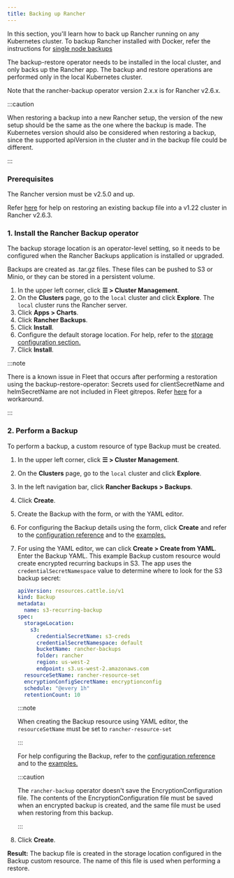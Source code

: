```yaml
---
title: Backing up Rancher
---
```


<head>
  <link rel="canonical" href="https://ranchermanager.docs.rancher.com/how-to-guides/new-user-guides/backup-restore-and-disaster-recovery/back-up-rancher"/>
</head>

In this section, you'll learn how to back up Rancher running on any Kubernetes cluster. To backup Rancher installed with Docker, refer the instructions for [single node backups](back-up-docker-installed-rancher.md)

The backup-restore operator needs to be installed in the local cluster, and only backs up the Rancher app. The backup and restore operations are performed only in the local Kubernetes cluster.

Note that the rancher-backup operator version 2.x.x is for Rancher v2.6.x.

:::caution

When restoring a backup into a new Rancher setup, the version of the new setup should be the same as the one where the backup is made. The Kubernetes version should also be considered when restoring a backup, since the supported apiVersion in the cluster and in the backup file could be different.

:::

### Prerequisites

The Rancher version must be v2.5.0 and up.

Refer [here](migrate-rancher-to-new-cluster.md#2-restore-from-backup-using-a-restore-custom-resource) for help on restoring an existing backup file into a v1.22 cluster in Rancher v2.6.3.

### 1. Install the Rancher Backup operator

The backup storage location is an operator-level setting, so it needs to be configured when the Rancher Backups application is installed or upgraded.

Backups are created as .tar.gz files. These files can be pushed to S3 or Minio, or they can be stored in a persistent volume.

1. In the upper left corner, click **☰ > Cluster Management**.
1. On the **Clusters** page, go to the `local` cluster and click **Explore**. The `local` cluster runs the Rancher server.
1. Click **Apps > Charts**.
1. Click **Rancher Backups**.
1. Click **Install**.
1. Configure the default storage location. For help, refer to the [storage configuration section.](../../../reference-guides/backup-restore-configuration/storage-configuration.md)
1. Click **Install**.

:::note

There is a known issue in Fleet that occurs after performing a restoration using the backup-restore-operator: Secrets used for clientSecretName and helmSecretName are not included in Fleet gitrepos. Refer [here](../../../integrations-in-rancher/fleet-gitops-at-scale/fleet-gitops-at-scale.md#troubleshooting) for a workaround.

:::

### 2. Perform a Backup

To perform a backup, a custom resource of type Backup must be created.

1. In the upper left corner, click **☰ > Cluster Management**.
1. On the **Clusters** page, go to the `local` cluster and click **Explore**.
1. In the left navigation bar, click **Rancher Backups > Backups**.
1. Click **Create**.
1. Create the Backup with the form, or with the YAML editor.
1. For configuring the Backup details using the form, click **Create** and refer to the [configuration reference](../../../reference-guides/backup-restore-configuration/backup-configuration.md) and to the [examples.](../../../reference-guides/backup-restore-configuration/examples.md#backup)
1. For using the YAML editor, we can click **Create > Create from YAML**. Enter the Backup YAML. This example Backup custom resource would create encrypted recurring backups in S3. The app uses the `credentialSecretNamespace` value to determine where to look for the S3 backup secret:

    ```yaml
    apiVersion: resources.cattle.io/v1
    kind: Backup
    metadata:
      name: s3-recurring-backup
    spec:
      storageLocation:
        s3:
          credentialSecretName: s3-creds
          credentialSecretNamespace: default
          bucketName: rancher-backups
          folder: rancher
          region: us-west-2
          endpoint: s3.us-west-2.amazonaws.com
      resourceSetName: rancher-resource-set
      encryptionConfigSecretName: encryptionconfig
      schedule: "@every 1h"
      retentionCount: 10
      ```

    :::note

    When creating the Backup resource using YAML editor, the `resourceSetName` must be set to `rancher-resource-set`

    :::

    For help configuring the Backup, refer to the [configuration reference](../../../reference-guides/backup-restore-configuration/backup-configuration.md) and to the [examples.](../../../reference-guides/backup-restore-configuration/examples.md#backup)

    :::caution

    The `rancher-backup` operator doesn't save the EncryptionConfiguration file. The contents of the EncryptionConfiguration file must be saved when an encrypted backup is created, and the same file must be used when restoring from this backup.

    :::

1. Click **Create**.

**Result:** The backup file is created in the storage location configured in the Backup custom resource. The name of this file is used when performing a restore.

